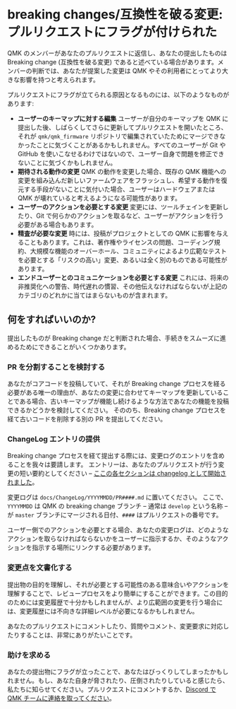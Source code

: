 # breaking changes/互換性を破る変更: プルリクエストにフラグが付けられた

<!---
  grep --no-filename "^[ ]*git diff" docs/ja/*.md | sh
  original document: 0.9.0:docs/breaking_changes_instructions.md
  git diff 0.9.0 HEAD -- docs/breaking_changes_instructions.md | cat
-->

QMK のメンバーがあなたのプルリクエストに返信し、あなたの提出したものは Breaking change (互換性を破る変更) であると述べている場合があります。メンバーの判断では、あなたが提案した変更は QMK やその利用者にとってより大きな影響を持つと考えられます。

プルリクエストにフラグが立てられる原因となるものには、以下のようなものがあります:

- **ユーザーのキーマップに対する編集**
  ユーザーが自分のキーマップを QMK に提出した後、しばらくしてさらに更新してプルリクエストを開いたところ、それが `qmk/qmk_firmware` リポジトリで編集されていたためにマージできなかったことに気づくことがあるかもしれません。すべてのユーザーが Git や GitHub を使いこなせるわけではないので、ユーザー自身で問題を修正できないことに気づくかもしれません。
- **期待される動作の変更**
  QMK の動作を変更した場合、既存の QMK 機能への変更を組み込んだ新しいファームウェアをフラッシュし、希望する動作を復元する手段がないことに気付いた場合、ユーザーはハードウェアまたは QMK が壊れていると考えるようになる可能性があります。
- **ユーザーのアクションを必要とする変更**
  変更には、ツールチェインを更新したり、Git で何らかのアクションを取るなど、ユーザーがアクションを行う必要がある場合もあります。
- **精査が必要な変更**
  時には、投稿がプロジェクトとしての QMK に影響を与えることもあります。これは、著作権やライセンスの問題、コーディング規約、大規模な機能のオーバーホール、コミュニティによるより広範なテストを必要とする「リスクの高い」変更、あるいは全く別のものである可能性があります。
- **エンドユーザーとのコミュニケーションを必要とする変更**
  これには、将来の非推奨化への警告、時代遅れの慣習、その他伝えなければならないが上記のカテゴリのどれかに当てはまらないものが含まれます。

## 何をすればいいのか?

提出したものが Breaking change だと判断された場合、手続きをスムーズに進めるためにできることがいくつかあります。

### PR を分割することを検討する

あなたがコアコードを投稿していて、それが Breaking change プロセスを経る必要がある唯一の理由が、あなたの変更に合わせてキーマップを更新していることである場合、古いキーマップが機能し続けるような方法であなたの機能を投稿できるかどうかを検討してください。
そののち、Breaking change プロセスを経て古いコードを削除する別の PR を提出してください。

### ChangeLog エントリの提供

Breaking change プロセスを経て提出する際には、変更ログのエントリを含めることを我々は要請します。
エントリーは、あなたのプルリクエストが行う変更の短い要約としてください &ndash; [ここの各セクションは changelog として開始されました](ja/ChangeLog/20190830.md "n.b. This should link to the 2019 Aug 30 Breaking Changes doc - @noroadsleft")。

変更ログは `docs/ChangeLog/YYYYMMDD/PR####.md` に置いてください。
ここで、`YYYYMMDD` は QMK の breaking change ブランチ &ndash; 通常は `develop` という名称 &ndash; が `master` ブランチにマージされる日付、`####` はプルリクエストの番号です。

ユーザー側でのアクションを必要とする場合、あなたの変更ログは、どのようなアクションを取らなければならないかをユーザーに指示するか、そのようなアクションを指示する場所にリンクする必要があります。

### 変更点を文書化する

提出物の目的を理解し、それが必要とする可能性のある意味合いやアクションを理解することで、レビュープロセスをより簡単にすることができます。この目的のためには変更履歴で十分かもしれませんが、より広範囲の変更を行う場合には、変更履歴には不向きな詳細レベルが必要になるかもしれません。

あなたのプルリクエストにコメントしたり、質問やコメント、変更要求に対応したりすることは、非常にありがたいことです。

### 助けを求める

あなたの提出物にフラグが立ったことで、あなたはびっくりしてしまったかもしれません。もし、あなた自身が脅されたり、圧倒されたりしていると感じたら、私たちに知らせてください。プルリクエストにコメントするか、[Discord で QMK チームに連絡を取ってください](https://discord.gg/Uq7gcHh)。

